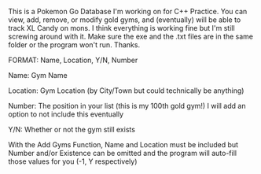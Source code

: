 This is a Pokemon Go Database I'm working on for C++ Practice. You can view, add, remove, or modify gold gyms, and (eventually) will be able to track XL Candy on mons. I think everything is working fine but I'm still screwing around with it. Make sure the exe and the .txt files are in the same folder or the program won't run. Thanks.


FORMAT: Name, Location, Y/N, Number 

Name: Gym Name

Location: Gym Location (by City/Town but could technically be anything)

Number: The position in your list (this is my 100th gold gym!) I will add an option to not include this eventually

Y/N: Whether or not the gym still exists

With the Add Gyms Function, Name and Location must be included but Number and/or Existence can be omitted and the program will auto-fill those values for you (-1, Y respectively)
